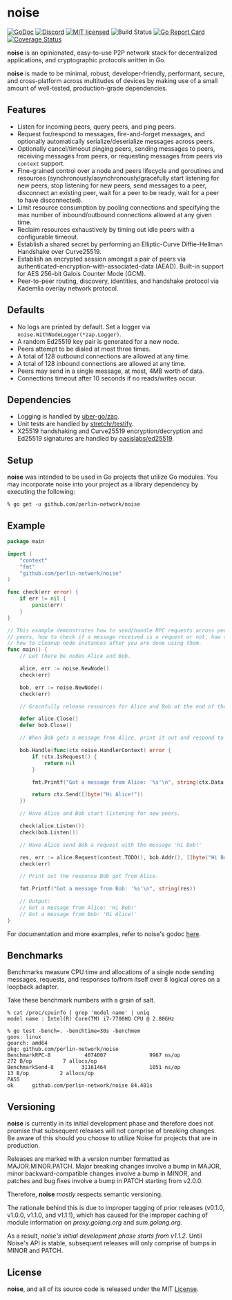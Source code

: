 # noise

[![GoDoc][1]][2] [![Discord][7]][8] [![MIT licensed][5]][6] ![Build Status][9] [![Go Report Card][11]][12] [![Coverage Status][13]][14]

[1]: https://godoc.org/github.com/perlin-network/noise?status.svg
[2]: https://godoc.org/github.com/perlin-network/noise
[5]: https://img.shields.io/badge/license-MIT-blue.svg
[6]: LICENSE
[7]: https://img.shields.io/discord/458332417909063682.svg
[8]: https://discord.gg/dMYfDPM
[9]: https://github.com/perlin-network/noise/workflows/CI/badge.svg
[11]: https://goreportcard.com/badge/github.com/perlin-network/noise
[12]: https://goreportcard.com/report/github.com/perlin-network/noise
[13]: https://codecov.io/gh/perlin-network/noise/branch/master/graph/badge.svg
[14]: https://codecov.io/gh/perlin-network/noise

**noise** is an opinionated, easy-to-use P2P network stack for decentralized applications, and cryptographic protocols written in Go.

**noise** is made to be minimal, robust, developer-friendly, performant, secure, and cross-platform across multitudes of devices by making use of a small amount of well-tested, production-grade dependencies.

## Features

- Listen for incoming peers, query peers, and ping peers.
- Request for/respond to messages, fire-and-forget messages, and optionally automatically serialize/deserialize messages across peers.
- Optionally cancel/timeout pinging peers, sending messages to peers, receiving messages from peers, or requesting messages from peers via `context` support.
- Fine-grained control over a node and peers lifecycle and goroutines and resources (synchronously/asynchronously/gracefully start listening for new peers, stop listening for new peers, send messages to a peer, disconnect an existing peer, wait for a peer to be ready, wait for a peer to have disconnected).
- Limit resource consumption by pooling connections and specifying the max number of inbound/outbound connections allowed at any given time.
- Reclaim resources exhaustively by timing out idle peers with a configurable timeout.
- Establish a shared secret by performing an Elliptic-Curve Diffie-Hellman Handshake over Curve25519.
- Establish an encrypted session amongst a pair of peers via authenticated-encryption-with-associated-data (AEAD). Built-in support for AES 256-bit Galois Counter Mode (GCM).
- Peer-to-peer routing, discovery, identities, and handshake protocol via Kademlia overlay network protocol.

## Defaults

- No logs are printed by default. Set a logger via `noise.WithNodeLogger(*zap.Logger)`.
- A random Ed25519 key pair is generated for a new node.
- Peers attempt to be dialed at most three times.
- A total of 128 outbound connections are allowed at any time.
- A total of 128 inbound connections are allowed at any time.
- Peers may send in a single message, at most, 4MB worth of data.
- Connections timeout after 10 seconds if no reads/writes occur.

## Dependencies

- Logging is handled by [uber-go/zap](https://github.com/uber-go/zap).
- Unit tests are handled by [stretchr/testify](https://github.com/stretchr/testify).
- X25519 handshaking and Curve25519 encryption/decryption and Ed25519 signatures are handled by [oasislabs/ed25519](https://github.com/oasislabs/ed25519).

## Setup

**noise** was intended to be used in Go projects that utilize Go modules. You may incorporate noise into your project as a library dependency by executing the following:

```shell
% go get -u github.com/perlin-network/noise
```
 
## Example

```go
package main

import (
    "context"
    "fmt"
    "github.com/perlin-network/noise"
)

func check(err error) {
    if err != nil {
        panic(err)
    }
}

// This example demonstrates how to send/handle RPC requests across peers, how to listen for incoming
// peers, how to check if a message received is a request or not, how to reply to a RPC request, and
// how to cleanup node instances after you are done using them.
func main() { 
    // Let there be nodes Alice and Bob.

    alice, err := noise.NewNode()
    check(err)

    bob, err := noise.NewNode()
    check(err)

    // Gracefully release resources for Alice and Bob at the end of the example.

    defer alice.Close()
    defer bob.Close()

    // When Bob gets a message from Alice, print it out and respond to Alice with 'Hi Alice!'

    bob.Handle(func(ctx noise.HandlerContext) error {
        if !ctx.IsRequest() {
            return nil
        }

        fmt.Printf("Got a message from Alice: '%s'\n", string(ctx.Data()))

        return ctx.Send([]byte("Hi Alice!"))
    })

    // Have Alice and Bob start listening for new peers.

    check(alice.Listen())
    check(bob.Listen())

    // Have Alice send Bob a request with the message 'Hi Bob!'

    res, err := alice.Request(context.TODO(), bob.Addr(), []byte("Hi Bob!"))
    check(err)

    // Print out the response Bob got from Alice.

    fmt.Printf("Got a message from Bob: '%s'\n", string(res))

    // Output:
    // Got a message from Alice: 'Hi Bob!'
    // Got a message from Bob: 'Hi Alice!'
}
```

For documentation and more examples, refer to noise's godoc [here](https://godoc.org/github.com/perlin-network/noise).

## Benchmarks

Benchmarks measure CPU time and allocations of a single node sending messages, requests, and responses to/from itself over 8 logical cores on a loopback adapter.

Take these benchmark numbers with a grain of salt.

```shell
% cat /proc/cpuinfo | grep 'model name' | uniq
model name : Intel(R) Core(TM) i7-7700HQ CPU @ 2.80GHz

% go test -bench=. -benchtime=30s -benchmem
goos: linux
goarch: amd64
pkg: github.com/perlin-network/noise
BenchmarkRPC-8           4074007              9967 ns/op             272 B/op          7 allocs/op
BenchmarkSend-8         31161464              1051 ns/op              13 B/op          2 allocs/op
PASS
ok      github.com/perlin-network/noise 84.481s
```

## Versioning

**noise** is currently in its initial development phase and therefore does not promise that subsequent releases will not comprise of breaking changes. Be aware of this should you choose to utilize Noise for projects that are in production.

Releases are marked with a version number formatted as MAJOR.MINOR.PATCH. Major breaking changes involve a bump in MAJOR, minor backward-compatible changes involve a bump in MINOR, and patches and bug fixes involve a bump in PATCH starting from v2.0.0.

Therefore, **noise** _mostly_ respects semantic versioning.

The rationale behind this is due to improper tagging of prior releases (v0.1.0, v1.0.0, v1.1.0, and v1.1.1), which has caused for the improper caching of module information on _proxy.golang.org_ and _sum.golang.org_.

As a result, _noise's initial development phase starts from v1.1.2_. Until Noise's API is stable, subsequent releases will only comprise of bumps in MINOR and PATCH.

## License

**noise**, and all of its source code is released under the MIT [License](https://github.com/perlin-network/noise/blob/master/LICENSE).
